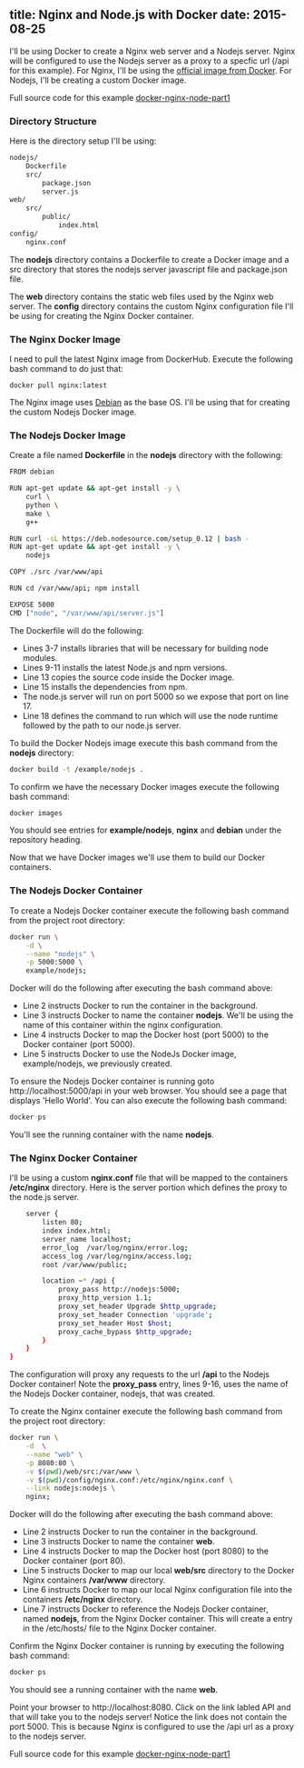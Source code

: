 title: Nginx and Node.js with Docker
date: 2015-08-25
---

I'll be using Docker to create a Nginx web server and a Nodejs server. Nginx will be configured to use the Nodejs server as a proxy to a specfic url (/api for this example). For Nginx, I'll be using the [official image from Docker](https://hub.docker.com/r/library/nginx/). For Nodejs, I'll be creating a custom Docker image.

Full source code for this example [docker-nginx-node-part1](https://github.com/schempy/docker-nginx-node-part1)

<!-- more -->

### Directory Structure
Here is the directory setup I'll be using:
```bash
nodejs/
	Dockerfile
	src/
		package.json
		server.js
web/
	src/
		public/
			index.html
config/
	nginx.conf
```
		
The **nodejs** directory contains a Dockerfile to create a Docker image and a src directory that stores the nodejs server javascript file and package.json file.

The **web** directory contains the static web files used by the Nginx web server.
The **config** directory contains the custom Nginx configuration file I'll be using for creating the Nginx Docker container.

### The Nginx Docker Image
I need to pull the latest Nginx image from DockerHub. Execute the following bash command to do just that:
```
docker pull nginx:latest
```
The Nginx image uses [Debian](https://hub.docker.com/_/debian/) as the base OS. I'll be using that for creating the custom Nodejs Docker image. 


### The Nodejs Docker Image
Create a file named **Dockerfile** in  the **nodejs** directory with the following:
```bash
FROM debian

RUN apt-get update && apt-get install -y \
	curl \
	python \
	make \
	g++

RUN curl -sL https://deb.nodesource.com/setup_0.12 | bash -
RUN apt-get update && apt-get install -y \
	nodejs

COPY ./src /var/www/api

RUN cd /var/www/api; npm install

EXPOSE 5000
CMD ["node", "/var/www/api/server.js"]
```
The Dockerfile will do the following:

* Lines  3-7 installs libraries that will be necessary for building node modules.
* Lines 9-11 installs the latest Node.js and npm versions.
* Line 13 copies the source code inside the Docker image.
* Line 15 installs the dependencies from npm.
* The node.js server will run on port 5000 so we expose that port on line 17.
* Line  18 defines the command to run which will use the node runtime followed by the path to our node.js server.


To build the Docker Nodejs image execute this bash command from the **nodejs** directory:
```bash
docker build -t /example/nodejs .
```

To confirm we have the necessary Docker images execute the following bash command:
```bash
docker images
```
You should see entries for **example/nodejs**, **nginx** and **debian** under the repository heading. 


Now that we have Docker images we'll use them to build our Docker containers.

### The Nodejs Docker Container

To create a Nodejs Docker container execute the following bash command from the project root directory:
```bash
docker run \
	-d \
	--name "nodejs" \
	-p 5000:5000 \
	example/nodejs;
```

Docker will do the following after executing the bash command above:

* Line 2 instructs Docker to run the container in the background.
* Line 3 instructs Docker to name the container **nodejs**. We'll be using the name of this container within the nginx configuration.
* Line 4 instructs Docker to map the Docker host (port 5000) to the Docker container (port 5000).
* Line 5 instructs Docker to use the NodeJs Docker image, example/nodejs, we previously created.

To ensure the Nodejs Docker container is running goto http://localhost:5000/api in your web browser. You should see a page that displays 'Hello World'. You can also execute the following bash command:
```bash
docker ps
```
You'll see the running container with the name **nodejs**.

### The Nginx Docker Container

I'll be using a custom **nginx.conf** file that will be mapped to the containers **/etc/nginx** directory. Here is the server portion which defines the proxy to the node.js server.
```bash
    server {
        listen 80;
        index index.html;
        server_name localhost;
        error_log  /var/log/nginx/error.log;
        access_log /var/log/nginx/access.log;
        root /var/www/public;

        location ~* /api {
            proxy_pass http://nodejs:5000;
            proxy_http_version 1.1;
            proxy_set_header Upgrade $http_upgrade;
            proxy_set_header Connection 'upgrade';
            proxy_set_header Host $host;
            proxy_cache_bypass $http_upgrade;
        }
    }
}
```
The configuration will proxy any requests to the url **/api** to the Nodejs Docker container! Note the **proxy_pass** entry, lines 9-16, uses the name of the Nodejs Docker container, nodejs, that was created.

To create the Nginx container execute the following bash command from the project root directory:
```bash
docker run \
	-d  \
	--name "web" \
	-p 8080:80 \
	-v $(pwd)/web/src:/var/www \
	-v $(pwd)/config/nginx.conf:/etc/nginx/nginx.conf \
	--link nodejs:nodejs \
	nginx;
```

Docker will do the following after executing the bash command above:

* Line 2 instructs Docker to run the container in the background.
* Line 3 instructs Docker to name the container **web**.
* Line 4 instructs Docker to map the Docker host (port 8080) to the Docker container (port 80).
* Line 5 instructs Docker to map our local **web/src** directory to the Docker Nginx containers **/var/www** directory.
* Line 6 instructs Docker to map  our local Nginx configuration file into the containers **/etc/nginx** directory.
* Line 7 instructs Docker to reference the Nodejs Docker container, named **nodejs**, from the Nginx Docker container. This will create a entry in the /etc/hosts/ file to the Nginx Docker container.

Confirm the Nginx Docker container is running by executing the following bash command:
```bash
docker ps
```
You should see a running container with the name **web**.

Point your browser to http://localhost:8080. Click on the link labled API and that will take you to the nodejs server! Notice the link does not contain the port 5000. This is because Nginx is configured to use the /api url as a proxy to the nodejs server.

Full source code for this example [docker-nginx-node-part1](https://github.com/schempy/docker-nginx-node-part1)

